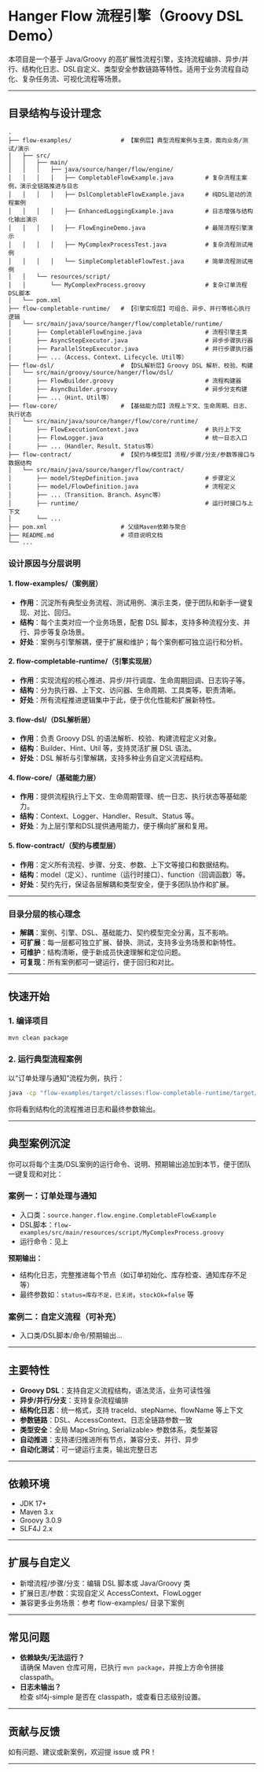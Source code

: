 # Hanger Flow 流程引擎（Groovy DSL Demo）

本项目是一个基于 Java/Groovy 的高扩展性流程引擎，支持流程编排、异步/并行、结构化日志、DSL自定义、类型安全参数链路等特性。适用于业务流程自动化、复杂任务流、可视化流程等场景。

---

## 目录结构与设计理念

```
.
├── flow-examples/              # 【案例层】典型流程案例与主类，面向业务/测试/演示
│   ├── src/
│   │   ├── main/
│   │   │   ├── java/source/hanger/flow/engine/
│   │   │   │   ├── CompletableFlowExample.java         # 复杂流程主案例，演示全链路推进与日志
│   │   │   │   ├── DslCompletableFlowExample.java      # 纯DSL驱动的流程案例
│   │   │   │   ├── EnhancedLoggingExample.java         # 日志增强与结构化输出演示
│   │   │   │   ├── FlowEngineDemo.java                 # 最简流程引擎演示
│   │   │   │   ├── MyComplexProcessTest.java           # 复杂流程测试用例
│   │   │   │   └── SimpleCompletableFlowTest.java      # 简单流程测试用例
│   │   └── resources/script/
│   │       └── MyComplexProcess.groovy                 # 复杂订单流程DSL脚本
│   └── pom.xml
├── flow-completable-runtime/   # 【引擎实现层】可组合、异步、并行等核心执行逻辑
│   └── src/main/java/source/hanger/flow/completable/runtime/
│       ├── CompletableFlowEngine.java                  # 流程引擎主类
│       ├── AsyncStepExecutor.java                      # 异步步骤执行器
│       ├── ParallelStepExecutor.java                   # 并行步骤执行器
│       ├── ...（Access、Context、Lifecycle、Util等）
├── flow-dsl/                   # 【DSL解析层】Groovy DSL 解析、校验、构建
│   └── src/main/groovy/source/hanger/flow/dsl/
│       ├── FlowBuilder.groovy                          # 流程构建器
│       ├── AsyncBuilder.groovy                         # 异步分支构建
│       ├── ...（Hint、Util等）
├── flow-core/                  # 【基础能力层】流程上下文、生命周期、日志、执行状态
│   └── src/main/java/source/hanger/flow/core/runtime/
│       ├── FlowExecutionContext.java                   # 执行上下文
│       ├── FlowLogger.java                             # 统一日志入口
│       ├── ...（Handler、Result、Status等）
├── flow-contract/              # 【契约与模型层】流程/步骤/分支/参数等接口与数据结构
│   └── src/main/java/source/hanger/flow/contract/
│       ├── model/StepDefinition.java                   # 步骤定义
│       ├── model/FlowDefinition.java                   # 流程定义
│       ├── ...（Transition、Branch、Async等）
│       ├── runtime/                                    # 运行时接口与上下文
│       └── ...
├── pom.xml                     # 父级Maven依赖与聚合
├── README.md                   # 项目说明文档
└── ...
```

### 设计原因与分层说明

#### 1. flow-examples/（案例层）

- **作用**：沉淀所有典型业务流程、测试用例、演示主类，便于团队和新手一键复现、对比、回归。
- **结构**：每个主类对应一个业务场景，配套 DSL 脚本，支持多种流程分支、并行、异步等复杂场景。
- **好处**：案例与引擎解耦，便于扩展和维护；每个案例都可独立运行和分析。

#### 2. flow-completable-runtime/（引擎实现层）

- **作用**：实现流程的核心推进、异步/并行调度、生命周期回调、日志钩子等。
- **结构**：分为执行器、上下文、访问器、生命周期、工具类等，职责清晰。
- **好处**：所有流程推进逻辑集中于此，便于优化性能和扩展新特性。

#### 3. flow-dsl/（DSL解析层）

- **作用**：负责 Groovy DSL 的语法解析、校验、构建流程定义对象。
- **结构**：Builder、Hint、Util 等，支持灵活扩展 DSL 语法。
- **好处**：DSL 解析与引擎解耦，支持多种业务自定义流程结构。

#### 4. flow-core/（基础能力层）

- **作用**：提供流程执行上下文、生命周期管理、统一日志、执行状态等基础能力。
- **结构**：Context、Logger、Handler、Result、Status 等。
- **好处**：为上层引擎和DSL提供通用能力，便于横向扩展和复用。

#### 5. flow-contract/（契约与模型层）

- **作用**：定义所有流程、步骤、分支、参数、上下文等接口和数据结构。
- **结构**：model（定义）、runtime（运行时接口）、function（回调函数）等。
- **好处**：契约先行，保证各层解耦和类型安全，便于多团队协作和扩展。

---

### 目录分层的核心理念

- **解耦**：案例、引擎、DSL、基础能力、契约模型完全分离，互不影响。
- **可扩展**：每一层都可独立扩展、替换、测试，支持多业务场景和新特性。
- **可维护**：结构清晰，便于新成员快速理解和定位问题。
- **可复现**：所有案例都可一键运行，便于回归和对比。

---

## 快速开始

### 1. 编译项目

```bash
mvn clean package
```

### 2. 运行典型流程案例

以“订单处理与通知”流程为例，执行：

```bash
java -cp "flow-examples/target/classes:flow-completable-runtime/target/classes:flow-dsl/target/classes:flow-core/target/classes:flow-contract/target/classes:/Users/fuhangbo/.m2/repository/org/slf4j/slf4j-simple/2.0.13/slf4j-simple-2.0.13.jar:/Users/fuhangbo/.m2/repository/org/slf4j/slf4j-api/2.0.13/slf4j-api-2.0.13.jar:/Users/fuhangbo/.m2/repository/org/codehaus/groovy/groovy/3.0.9/groovy-3.0.9.jar" source.hanger.flow.engine.CompletableFlowExample
```

你将看到结构化的流程推进日志和最终参数输出。

---

## 典型案例沉淀

你可以将每个主类/DSL案例的运行命令、说明、预期输出追加到本节，便于团队一键复现和对比：

### 案例一：订单处理与通知

- 入口类：`source.hanger.flow.engine.CompletableFlowExample`
- DSL脚本：`flow-examples/src/main/resources/script/MyComplexProcess.groovy`
- 运行命令：见上

**预期输出：**

- 结构化日志，完整推进每个节点（如订单初始化、库存检查、通知库存不足等）
- 最终参数如：`status=库存不足，已关闭`，`stockOk=false` 等

### 案例二：自定义流程（可补充）

- 入口类/DSL脚本/命令/预期输出...

---

## 主要特性

- **Groovy DSL**：支持自定义流程结构，语法灵活，业务可读性强
- **异步/并行/分支**：支持复杂流程编排
- **结构化日志**：统一格式，支持 traceId、stepName、flowName 等上下文
- **参数链路**：DSL、AccessContext、日志全链路参数一致
- **类型安全**：全局 Map<String, Serializable> 参数体系，类型兼容
- **自动推进**：支持递归推进所有节点，兼容分支、并行、异步
- **自动化测试**：可一键运行主类，输出完整日志

---

## 依赖环境

- JDK 17+
- Maven 3.x
- Groovy 3.0.9
- SLF4J 2.x

---

## 扩展与自定义

- 新增流程/步骤/分支：编辑 DSL 脚本或 Java/Groovy 类
- 扩展日志/参数：实现自定义 AccessContext、FlowLogger
- 兼容更多业务场景：参考 flow-examples/ 目录下案例

---

## 常见问题

- **依赖缺失/无法运行？**  
  请确保 Maven 仓库可用，已执行 `mvn package`，并按上方命令拼接 classpath。
- **日志未输出？**  
  检查 slf4j-simple 是否在 classpath，或查看日志级别设置。

---

## 贡献与反馈

如有问题、建议或新案例，欢迎提 issue 或 PR！

---